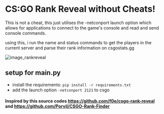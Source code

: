 # CS:GO Rank Reveal without Cheats!

This is not a cheat, this just utilises the -netconport launch option which allows for applications to connect to the game's console and read and send console commands.

using this, i run the name and status commands to get the players in the current server and parse their rank information on csgostats.gg

![image_rankreveal](https://user-images.githubusercontent.com/64217088/235806028-300aee8b-fbae-42fd-8775-f707de37a09f.png)

## setup for main.py

- install the requirements: `pip install -r requirements.txt`
- add the launch option `-netconport 2121` to csgo
 
#### Inspired by this source codes https://github.com/f0e/csgo-rank-reveal and https://github.com/Porvil/CSGO-Rank-Finder

